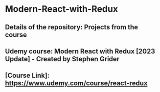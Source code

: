 # Modern-React-with-Redux
  ## Details of the repository: Projects from the course
  ## Udemy course: Modern React with Redux [2023 Update] - Created by Stephen Grider
  
  ## [Course Link]: https://www.udemy.com/course/react-redux
  [link text itself]: http://www.reddit.com

